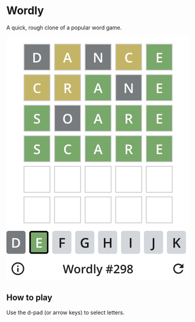 # Wordly

A quick, rough clone of a popular word game.

![Screenshot](/promo/screenshot1.png?raw=true)

## How to play

Use the d-pad (or arrow keys) to select letters.
